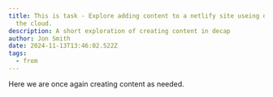 ```yaml
---
title: This is task - Explore adding content to a netlify site useing decap in
  the cloud.
description: A short exploration of creating content in decap
author: Jon Smith
date: 2024-11-13T13:46:02.522Z
tags:
  - from
---
```

H﻿ere we are once again creating content as needed.